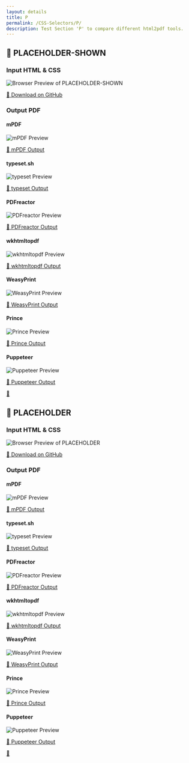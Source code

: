```yaml
---
layout: details
title: P
permalink: /CSS-Selectors/P/
description: Test Section 'P' to compare different html2pdf tools.
---
```




## 🔬 PLACEHOLDER-SHOWN

### Input HTML & CSS

<div class="browser-mockup with-url">
    <div>
        <img src="/{{ page.path }}/../browser_screenshot__html_CSS_Selectors_P_placeholder-shown.html.pdf.png" alt="Browser Preview of PLACEHOLDER-SHOWN" />
    </div>
</div>
<p>
    <a href="https://raw.githubusercontent.com/azettl/compare.html2pdf.tools/master//html/CSS%20Selectors/P/placeholder-shown.html" target="_blank" rel="noopener">📄 Download on GitHub</a>
</p>

### Output PDF

<div class="details-boxes">
    <div>
        <h4>mPDF</h4>
        <img src="/{{ page.path }}/../mpdf__html_CSS_Selectors_P_placeholder-shown.html.png" alt="mPDF Preview" />
        <p>
            <a href="/{{ page.path }}/../mpdf__html_CSS_Selectors_P_placeholder-shown.html.pdf" target="_blank">📕 mPDF Output</a>
        </p>
    </div>
    <div>
        <h4>typeset.sh</h4>
        <img src="/{{ page.path }}/../typeset__html_CSS_Selectors_P_placeholder-shown.html.png" alt="typeset Preview" />
        <p>
            <a href="/{{ page.path }}/../typeset__html_CSS_Selectors_P_placeholder-shown.html.pdf" target="_blank">📕 typeset Output</a>
        </p>
    </div>
    <div>
        <h4>PDFreactor</h4>
        <img src="/{{ page.path }}/../pdfreactor__html_CSS_Selectors_P_placeholder-shown.html.png" alt="PDFreactor Preview" />
        <p>
            <a href="/{{ page.path }}/../pdfreactor__html_CSS_Selectors_P_placeholder-shown.html.pdf" target="_blank">📕 PDFreactor Output</a>
        </p>
    </div>
    <div>
        <h4>wkhtmltopdf</h4>
        <img src="/{{ page.path }}/../wkhtmltopdf__html_CSS_Selectors_P_placeholder-shown.html.png" alt="wkhtmltopdf Preview" />
        <p>
            <a href="/{{ page.path }}/../wkhtmltopdf__html_CSS_Selectors_P_placeholder-shown.html.pdf" target="_blank">📕 wkhtmltopdf Output</a>
        </p>
    </div>
    <div>
        <h4>WeasyPrint</h4>
        <img src="/{{ page.path }}/../weasyprint__html_CSS_Selectors_P_placeholder-shown.html.png" alt="WeasyPrint Preview" />
        <p>
            <a href="/{{ page.path }}/../weasyprint__html_CSS_Selectors_P_placeholder-shown.html.pdf" target="_blank">📕 WeasyPrint Output</a>
        </p>
    </div>
    <div>
        <h4>Prince</h4>
        <img src="/{{ page.path }}/../princexml__html_CSS_Selectors_P_placeholder-shown.html.png" alt="Prince Preview" />
        <p>
            <a href="/{{ page.path }}/../princexml__html_CSS_Selectors_P_placeholder-shown.html.pdf" target="_blank">📕 Prince Output</a>
        </p>
    </div>
    <div>
        <h4>Puppeteer</h4>
        <img src="/{{ page.path }}/../puppeteer__html_CSS_Selectors_P_placeholder-shown.html.png" alt="Puppeteer Preview" />
        <p>
            <a href="/{{ page.path }}/../puppeteer__html_CSS_Selectors_P_placeholder-shown.html.pdf" target="_blank">📕 Puppeteer Output</a>
        </p>
    </div>
</div>

<a href="#top" class="rocket-outer">
    <span class="rocket">🚀</span>
</a>

## 🔬 PLACEHOLDER

### Input HTML & CSS

<div class="browser-mockup with-url">
    <div>
        <img src="/{{ page.path }}/../browser_screenshot__html_CSS_Selectors_P_placeholder.html.pdf.png" alt="Browser Preview of PLACEHOLDER" />
    </div>
</div>
<p>
    <a href="https://raw.githubusercontent.com/azettl/compare.html2pdf.tools/master//html/CSS%20Selectors/P/placeholder.html" target="_blank" rel="noopener">📄 Download on GitHub</a>
</p>

### Output PDF

<div class="details-boxes">
    <div>
        <h4>mPDF</h4>
        <img src="/{{ page.path }}/../mpdf__html_CSS_Selectors_P_placeholder.html.png" alt="mPDF Preview" />
        <p>
            <a href="/{{ page.path }}/../mpdf__html_CSS_Selectors_P_placeholder.html.pdf" target="_blank">📕 mPDF Output</a>
        </p>
    </div>
    <div>
        <h4>typeset.sh</h4>
        <img src="/{{ page.path }}/../typeset__html_CSS_Selectors_P_placeholder.html.png" alt="typeset Preview" />
        <p>
            <a href="/{{ page.path }}/../typeset__html_CSS_Selectors_P_placeholder.html.pdf" target="_blank">📕 typeset Output</a>
        </p>
    </div>
    <div>
        <h4>PDFreactor</h4>
        <img src="/{{ page.path }}/../pdfreactor__html_CSS_Selectors_P_placeholder.html.png" alt="PDFreactor Preview" />
        <p>
            <a href="/{{ page.path }}/../pdfreactor__html_CSS_Selectors_P_placeholder.html.pdf" target="_blank">📕 PDFreactor Output</a>
        </p>
    </div>
    <div>
        <h4>wkhtmltopdf</h4>
        <img src="/{{ page.path }}/../wkhtmltopdf__html_CSS_Selectors_P_placeholder.html.png" alt="wkhtmltopdf Preview" />
        <p>
            <a href="/{{ page.path }}/../wkhtmltopdf__html_CSS_Selectors_P_placeholder.html.pdf" target="_blank">📕 wkhtmltopdf Output</a>
        </p>
    </div>
    <div>
        <h4>WeasyPrint</h4>
        <img src="/{{ page.path }}/../weasyprint__html_CSS_Selectors_P_placeholder.html.png" alt="WeasyPrint Preview" />
        <p>
            <a href="/{{ page.path }}/../weasyprint__html_CSS_Selectors_P_placeholder.html.pdf" target="_blank">📕 WeasyPrint Output</a>
        </p>
    </div>
    <div>
        <h4>Prince</h4>
        <img src="/{{ page.path }}/../princexml__html_CSS_Selectors_P_placeholder.html.png" alt="Prince Preview" />
        <p>
            <a href="/{{ page.path }}/../princexml__html_CSS_Selectors_P_placeholder.html.pdf" target="_blank">📕 Prince Output</a>
        </p>
    </div>
    <div>
        <h4>Puppeteer</h4>
        <img src="/{{ page.path }}/../puppeteer__html_CSS_Selectors_P_placeholder.html.png" alt="Puppeteer Preview" />
        <p>
            <a href="/{{ page.path }}/../puppeteer__html_CSS_Selectors_P_placeholder.html.pdf" target="_blank">📕 Puppeteer Output</a>
        </p>
    </div>
</div>

<a href="#top" class="rocket-outer">
    <span class="rocket">🚀</span>
</a>


